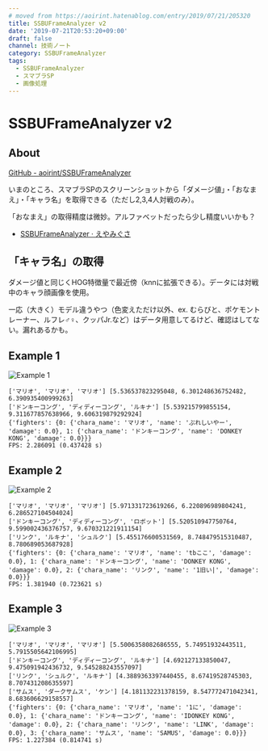 ```yaml
---
# moved from https://aoirint.hatenablog.com/entry/2019/07/21/205320
title: SSBUFrameAnalyzer v2
date: '2019-07-21T20:53:20+09:00'
draft: false
channel: 技術ノート
category: SSBUFrameAnalyzer
tags:
  - SSBUFrameAnalyzer
  - スマブラSP
  - 画像処理
---
```

# SSBUFrameAnalyzer v2

## About

[GitHub - aoirint/SSBUFrameAnalyzer](https://github.com/aoirint/SSBUFrameAnalyzer)

いまのところ、スマブラSPのスクリーンショットから「ダメージ値」・「おなまえ」・「キャラ名」を取得できる（ただし2,3,4人対戦のみ）。

「おなまえ」の取得精度は微妙。アルファベットだったら少し精度いいかも？

- [SSBUFrameAnalyzer · えやみぐさ](https://blog.aoirint.com/entry/2019/ssbuframeanalyzer/)

## 「キャラ名」の取得

ダメージ値と同じくHOG特徴量で最近傍（knnに拡張できる）。データには対戦中のキャラ顔画像を使用。

一応（大きく）モデル違うやつ（色変えただけ以外、ex. むらびと、ポケモントレーナー、ルフレ♂♀、クッパJr.など）はデータ用意してるけど、確認はしてない。漏れあるかも。

## Example 1

![Example 1](images/20190721205103.png)

```shell
['マリオ', 'マリオ', 'マリオ'] [5.536537823295048, 6.301248636752482, 6.390935400999263]
['ドンキーコング', 'ディディーコング', 'ルキナ'] [5.539215799855154, 9.311677857638966, 9.606319879292924]
{'fighters': {0: {'chara_name': 'マリオ', 'name': 'ぷれしいやー', 'damage': 0.0}, 1: {'chara_name': 'ドンキーコング', 'name': 'DONKEY KONG', 'damage': 0.0}}}
FPS: 2.286091 (0.437428 s)
```

## Example 2

![Example 2](images/20190721204831.png)

```shell
['マリオ', 'マリオ', 'マリオ'] [5.971331723619266, 6.220896989804241, 6.286527104504024]
['ドンキーコング', 'ディディーコング', 'ロボット'] [5.520510947750764, 9.599002436376757, 9.670321221911154]
['リンク', 'ルキナ', 'シュルク'] [5.455176600531569, 8.748479515310487, 8.780689053687928]
{'fighters': {0: {'chara_name': 'マリオ', 'name': 'tbここ', 'damage': 0.0}, 1: {'chara_name': 'ドンキーコング', 'name': 'DONKEY KONG', 'damage': 0.0}, 2: {'chara_name': 'リンク', 'name': '1旧い|', 'damage': 0.0}}}
FPS: 1.381940 (0.723621 s)
```

## Example 3

![Example 3](images/20190721204855.png)

```shell
['マリオ', 'マリオ', 'マリオ'] [5.5006358082686555, 5.74951932443511, 5.7915505642106995]
['ドンキーコング', 'ディディーコング', 'ルキナ'] [4.692127133850047, 9.475091942436732, 9.545288243557097]
['リンク', 'シュルク', 'ルキナ'] [4.3889363397440455, 8.67419528745303, 8.707431208635597]
['サムス', 'ダークサムス', 'ケン'] [4.181132231378159, 8.547772471042341, 8.683606629158557]
{'fighters': {0: {'chara_name': 'マリオ', 'name': '1に', 'damage': 0.0}, 1: {'chara_name': 'ドンキーコング', 'name': 'IDONKEY KONG', 'damage': 0.0}, 2: {'chara_name': 'リンク', 'name': 'LINK', 'damage': 0.0}, 3: {'chara_name': 'サムス', 'name': 'SAMUS', 'damage': 0.0}}}
FPS: 1.227384 (0.814741 s)
```
